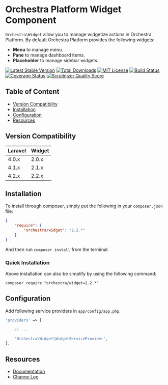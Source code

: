 Orchestra Platform Widget Component
==============

`Orchestra\Widget` allow you to manage widgetize actions in Orchestra Platform. By default Orchestra Platform provides the following widgets:

* **Menu** to manage menu.
* **Pane** to manage dashboard items.
* **Placeholder** to manage sidebar widgets.

[![Latest Stable Version](https://img.shields.io/github/release/orchestral/widget.svg?style=flat)](https://packagist.org/packages/orchestra/widget)
[![Total Downloads](https://img.shields.io/packagist/dt/orchestra/widget.svg?style=flat)](https://packagist.org/packages/orchestra/widget)
[![MIT License](https://img.shields.io/packagist/l/orchestra/widget.svg?style=flat)](https://packagist.org/packages/orchestra/widget)
[![Build Status](https://img.shields.io/travis/orchestral/widget/2.2.svg?style=flat)](https://travis-ci.org/orchestral/widget)
[![Coverage Status](https://img.shields.io/coveralls/orchestral/widget/2.2.svg?style=flat)](https://coveralls.io/r/orchestral/widget?branch=2.2)
[![Scrutinizer Quality Score](https://img.shields.io/scrutinizer/g/orchestral/widget/2.2.svg?style=flat)](https://scrutinizer-ci.com/g/orchestral/widget/)

## Table of Content

* [Version Compatibility](#version-compatibility)
* [Installation](#installation)
* [Configuration](#configuration)
* [Resources](#resources)

## Version Compatibility

Laravel    | Widget
:----------|:----------
 4.0.x     | 2.0.x
 4.1.x     | 2.1.x
 4.2.x     | 2.2.x

## Installation

To install through composer, simply put the following in your `composer.json` file:

```json
{
	"require": {
		"orchestra/widget": "2.2.*"
	}
}
```

And then run `composer install` from the terminal.

### Quick Installation

Above installation can also be simplify by using the following command:

    composer require "orchestra/widget=2.2.*"

## Configuration

Add following service providers in `app/config/app.php`.

```php
'providers' => [

	// ...

	'Orchestra\Widget\WidgetServiceProvider',
],
```

## Resources

* [Documentation](http://orchestraplatform.com/docs/latest/components/widget)
* [Change Log](http://orchestraplatform.com/docs/latest/components/widget/changes#v2-2)
